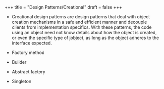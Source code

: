 +++
title = "Design Patterns/Creational"
draft = false
+++

-   Creational design patterns are design patterns that deal with object creation mechanisms in a safe and efficient manner and decouple clients from implementation specifics. With these patterns, the code using an object need not know details about how the object is created, or even the specific type of jobject, as long as the object adheres to the interface expected.

-   Factory method

-   Builder

-   Abstract factory

-   Singleton